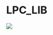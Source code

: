 # LPC_LIB
[![](https://jitpack.io/v/PastaLaPate/LPC_LIB.svg)](https://jitpack.io/#PastaLaPate/LPC_LIB)
